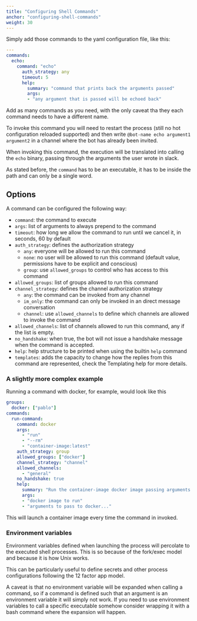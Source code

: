 ```yaml
---
title: "Configuring Shell Commands"
anchor: "configuring-shell-commands"
weight: 30
---
```


Simply add those commands to the yaml configuration file, like this:

```yaml
---
commands:
  echo:
    command: "echo"
      auth_strategy: any
      timeout: 5
      help:
        summary: "command that prints back the arguments passed"
        args:
        - "any argument that is passed will be echoed back"
```

Add as many commands as you need, with the only caveat tha they each command needs to have a different name.

To invoke this command you will need to restart the process (still no hot configuration reloaded supported) and then write `@bot-name echo argument1 argument2` in a channel where the bot has already been invited.

When invoking this command, the execution will be translated into calling the `echo` binary, passing through the arguments the user wrote in slack.

As stated before, the `command` has to be an executable, it has to be inside the path and can only be a single word.

## Options

A command can be configured the following way:

- `command`: the command to execute
- `args`: list of arguments to always prepend to the command
- `timeout`: how long we allow the command to run until we cancel it, in
  seconds, 60 by default
- `auth_strategy`: defines the authorization strategy
  - `any`: everyone will be allowed to run this command
  - `none`: no user will be allowed to run this command (default value,
    permissions have to be explicit and conscious)
  - `group`: use `allowed_groups` to control who has access to this command
- `allowed_groups`: list of groups allowed to run this command
- `channel_strategy`: defines the channel authorization strategy
  - `any`: the command can be invoked from any channel
  - `im_only`: the command can only be invoked in an direct message conversation
  - `channel`: use `allowed_channels` to define which channels are allowed to invoke the command
- `allowed_channels`: list of channels allowed to run this command, any if the list is empty.
- `no_handshake`: when true, the bot will not issue a handshake message when the command is accepted.
- `help`: help structure to be printed when using the builtin `help` command
- `templates`: adds the capacity to change how the replies from this command
  are represented, check the Templating help for more details.

### A slightly more complex example

Running a command with docker, for example, would look like this

```yaml
groups:
  docker: ["pablo"]
commands:
  run-command:
    command: docker
    args:
      - "run"
      - "--rm"
      - "container-image:latest"
    auth_strategy: group
    allowed_groups: ["docker"]
    channel_strategy: "channel"
    allowed_channels:
      - "general"
    no_handshake: true
    help:
      summary: "Run the container-image docker image passing arguments in"
      args:
      - "docker image to run"
      - "arguments to pass to docker..."
```

This will launch a container image every time the command in invoked.

### Environment variables

Environment variables defined when launching the process will percolate to
the executed shell processes. This is so because of the fork/exec model and
because it is how Unix works.

This can be particularly useful to define secrets and other process
configurations following the 12 factor app model.

A caveat is that no environment variable will be expanded when calling a
command, so if a command is defined such that an argument is an environment
variable it will simply not work. If you need to use environment variables to
call a specific executable somehow consider wrapping it with a bash command
where the expansion will happen.
